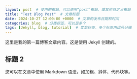 ```yaml
---
layout: post  # 使用的布局，可以使用“post”布局，或其他自定义布局
title: "Test Blog Post"  # 文章标题
date: 2024-10-27 12:00:00 +0000  # 文章的发布日期和时间
categories: blog  # 分类标签，可以是多个
tags: [Jekyll, blog, tutorial]  # 文章标签，多个标签用逗号分隔
---
```


这里是我的第一篇博客文章内容。这是使用 Jekyll 创建的。

## 标题 2

您可以在文章中使用 Markdown 语法，如加粗、斜体、代码块等。
